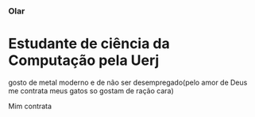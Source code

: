 ### Olar 


# Estudante de ciência da Computação pela Uerj

gosto de metal moderno e de não ser desempregado(pelo amor de Deus me contrata meus gatos so gostam de ração cara)

Mim contrata
